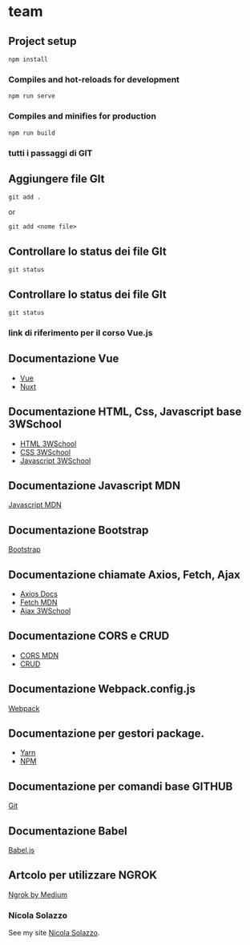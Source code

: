 # team

## Project setup
```
npm install
```

### Compiles and hot-reloads for development
```
npm run serve
```

### Compiles and minifies for production
```
npm run build
```

### tutti i passaggi di GIT
## Aggiungere file GIt
```
git add .
```
or

```
git add <nome file>
```
## Controllare lo status dei file GIt
```
git status
```
## Controllare lo status dei file GIt
```
git status
```

### link di riferimento per il corso Vue.js
## Documentazione Vue 
- [Vue](https://vuejs.org/v2/guide/)
- [Nuxt](https://nuxtjs.org/docs/2.x/get-started/installation)
## Documentazione HTML, Css, Javascript base 3WSchool
- [HTML 3WSchool](https://www.w3schools.com/html/default.asp)
- [CSS 3WSchool](https://www.w3schools.com/css/default.asp)
- [Javascript 3WSchool](https://www.w3schools.com/js/default.asp)
## Documentazione Javascript MDN
[Javascript MDN](https://developer.mozilla.org/en-US/docs/Web/JavaScript)
## Documentazione Bootstrap
[Bootstrap](https://getbootstrap.com/docs/5.0/getting-started/introduction/)
## Documentazione chiamate Axios, Fetch, Ajax
- [Axios Docs](https://axios-http.com/docs/intro)
- [Fetch MDN](https://developer.mozilla.org/en-US/docs/Web/API/Fetch_API/Using_Fetch)
- [Ajax 3WSchool](https://www.w3schools.com/js/js_ajax_intro.asp)
## Documentazione CORS e CRUD
- [CORS MDN](https://developer.mozilla.org/en-US/docs/Web/HTTP/CORS)
- [CRUD](https://www.ionos.it/digitalguide/siti-web/programmazione-del-sito-web/le-operazioni-crud-piu-importanti-per-i-database/)
## Documentazione Webpack.config.js
[Webpack](https://webpack.js.org/concepts/)
## Documentazione per gestori package.
- [Yarn](https://yarnpkg.com/)
- [NPM](https://www.npmjs.com/)
## Documentazione per comandi base GITHUB
[Git](https://rogerdudler.github.io/git-guide/index.it.html)
## Documentazione Babel
[Babel.js](https://babeljs.io/)
## Artcolo per utilizzare NGROK 
[Ngrok by Medium](https://medium.com/notonlycss/how-to-run-a-windows-machine-on-mac-913c28ded1a3)


### Nicola Solazzo
See my site [Nicola Solazzo](https://www.nicolasolazzo.net/).
